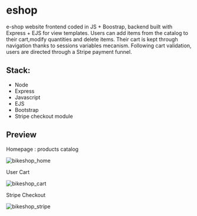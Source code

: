 # eshop
e-shop website frontend coded in JS + Boostrap, backend built with Express + EJS for view templates.
Users can add items from the catalog to their cart,modify quantities and delete items. 
Their cart is kept through navigation thanks to sessions variables mecanism.
Following cart validation, users are directed through a Stripe payment funnel.

## Stack:
- Node
- Express
- Javascript
- EJS
- Bootstrap
- Stripe checkout module


## Preview

Homepage : products catalog

![bikeshop_home](https://user-images.githubusercontent.com/99024395/187677010-46170dc4-5cfd-494b-af40-a9fde4b54f6b.jpg)

User Cart

![bikeshop_cart](https://user-images.githubusercontent.com/99024395/187676953-e28c5831-20a9-4636-a87d-e782fdc31933.jpg)

Stripe Checkout

![bikeshop_stripe](https://user-images.githubusercontent.com/99024395/187679875-fc2c5ac5-8da2-414d-b970-a064ccbbb487.jpg)


